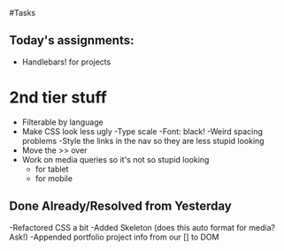 #Tasks
## Today's assignments:
- Handlebars! for projects

# 2nd tier stuff
- Filterable by language
- Make CSS look less ugly
  -Type scale
  -Font: black!
  -Weird spacing problems
  -Style the links in the nav so they are less stupid looking
- Move the >> over
- Work on media queries so it's not so stupid looking
  - for tablet
  - for mobile


## Done Already/Resolved from Yesterday
-Refactored CSS a bit
-Added Skeleton (does this auto format for media? Ask!)
-Appended portfolio project info from our [] to DOM
